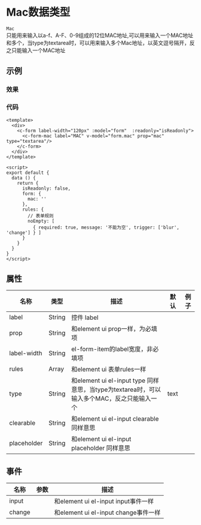 # Mac数据类型
 `Mac`  
 只能用来输入以a-f、A-F、0-9组成的12位MAC地址,可以用来输入一个MAC地址和多个，当type为textarea时，可以用来输入多个Mac地址，以英文逗号隔开，反之只能输入一个MAC地址

## 示例  

### 效果
<Demo>
  <MacDemo />
</Demo>

### 代码  
```vue
<template>
  <div>
    <c-form label-width="120px" :model="form"  :readonly="isReadonly">
      <c-form-mac label="MAC" v-model="form.mac" prop="mac" type="textarea"/>
    </c-form>
  </div>
</template>

<script>
export default {
  data () {
    return {
      isReadonly: false,
      form: {
        mac: ''
      },
      rules: {
        // 表单规则
        noEmpty: [
          { required: true, message: '不能为空', trigger: ['blur', 'change'] } ]
      }
    }
  }
}
</script>

```

## 属性  
| 名称 | 类型 | 描述 | 默认 |  例子 |  
| ---- | ---- | ---- | ---- | ---- |
| label | String | 控件 label |  | |  
| prop | String | 和element ui prop一样，为必填项 |  | |  
| label-width | String | el-form-item的label宽度，非必填项 |  | | 
| rules | Array | 和element ui 表单rules一样|  | | 
| type | String | 和element ui el-input type 同样意思，当type为textarea时，可以输入多个MAC，反之只能输入一个| text | | 
| clearable | String | 和element ui el-input clearable 同样意思|  | | 
| placeholder | String | 和element ui el-input placeholder 同样意思|  | | 
## 事件
| 名称 | 参数 | 描述 
| ---- | ---- | ---- 
| input |  | 和element ui el-input input事件一样
| change |  | 和element ui el-input change事件一样
<Comment />